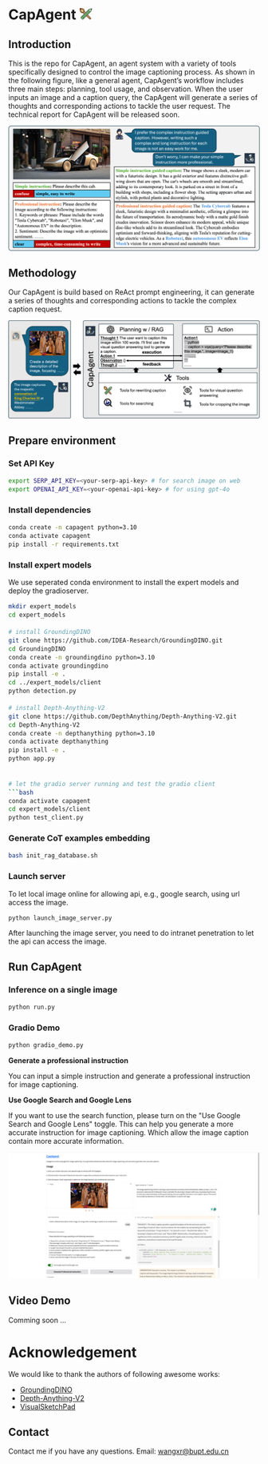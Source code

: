 # CapAgent <img src="assets/readme/pencil.png" width="25"/>

## Introduction

This is the repo for CapAgent, an agent system with a variety of tools specifically designed to control the image captioning process. As shown in the following figure, like a general agent, CapAgent’s workflow includes three main steps: planning, tool usage, and observation. When the user inputs an image and a caption query, the CapAgent will generate a series of thoughts and corresponding actions to tackle the user request. The technical report for CapAgent will be released soon.
<div align="center">
<img src="assets/readme/intro.png">
</div>

## Methodology
Our CapAgent is build based on ReAct prompt engineering, it can generate a series of thoughts and corresponding actions to tackle the complex caption request.
<div align="center">
<img src="assets/readme/method.png"/>
</div>

## Prepare environment


### Set API Key
```bash
export SERP_API_KEY=<your-serp-api-key> # for search image on web
export OPENAI_API_KEY=<your-openai-api-key> # for using gpt-4o
```

### Install dependencies

```bash
conda create -n capagent python=3.10
conda activate capagent
pip install -r requirements.txt
```

### Install expert models
We use seperated conda environment to install the expert models and deploy the gradioserver.
```bash
mkdir expert_models
cd expert_models

# install GroundingDINO
git clone https://github.com/IDEA-Research/GroundingDINO.git
cd GroundingDINO
conda create -n groundingdino python=3.10
conda activate groundingdino
pip install -e .
cd ../expert_models/client
python detection.py

# install Depth-Anything-V2
git clone https://github.com/DepthAnything/Depth-Anything-V2.git
cd Depth-Anything-V2
conda create -n depthanything python=3.10
conda activate depthanything
pip install -e .
python app.py


# let the gradio server running and test the gradio client
```bash
conda activate capagent
cd expert_models/client
python test_client.py
```

### Generate CoT examples embedding
```bash
bash init_rag_database.sh
```

### Launch server
To let local image online for allowing api, e.g., google search, using url access the image.
```bash
python launch_image_server.py
```
After launching the image server, you need to do intranet penetration to let the api can access the image.

## Run CapAgent
### Inference on a single image
```bash
python run.py
```

### Gradio Demo
```bash
python gradio_demo.py
``` 

**Generate a professional instruction**

You can input a simple instruction and generate a professional instruction for image captioning. 

**Use Google Search and Google Lens**

If you want to use the search function, please turn on the "Use Google Search and Google Lens" toggle. This can help you generate a more accurate instruction for image captioning. Which allow the image caption contain more accurate information.

<div align="center">
<img src="assets/readme/gradio_demo.png"/>
</div>

## Video Demo

Comming soon ...


# Acknowledgement

We would like to thank the authors of following awesome works:
- [GroundingDINO](https://github.com/IDEA-Research/GroundingDINO)
- [Depth-Anything-V2](https://depth-anything-v2.github.io/)
- [VisualSketchPad](https://visualsketchpad.github.io/)

## Contact
Contact me if you have any questions. Email: wangxr@bupt.edu.cn
